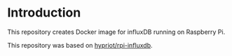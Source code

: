 # Introduction

This repository creates Docker image for influxDB running on Raspberry Pi.

This repository was based on [hypriot/rpi-influxdb](https://github.com/hypriot/rpi-influxdb).
